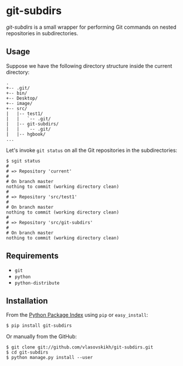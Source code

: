 git-subdirs
===========

*git-subdirs* is a small wrapper for performing Git commands on nested
repositories in subdirectories.


Usage
-----

Suppose we have the following directory structure inside the current directory:

    .
    +-- .git/
    +-- bin/
    +-- Desktop/
    +-- image/
    +-- src/
    |   |-- test1/
    |   |   `-- .git/
    |   |-- git-subdirs/
    |   |   `-- .git/
    |   |-- hgbook/
    ...

Let's invoke `git status` on all the Git repositories in the subdirectories:

    $ sgit status
    #
    # => Repository 'current'
    #
    # On branch master
    nothing to commit (working directory clean)
    #
    # => Repository 'src/test1'
    #
    # On branch master
    nothing to commit (working directory clean)
    #
    # => Repository 'src/git-subdirs'
    #
    # On branch master
    nothing to commit (working directory clean)


Requirements
------------

* `git`
* `python`
* `python-distribute`


Installation
------------

From the [Python Package Index][1] using `pip` or `easy_install`:

    $ pip install git-subdirs

Or manually from the GitHub:

    $ git clone git://github.com/vlasovskikh/git-subdirs.git
    $ cd git-subdirs
    $ python manage.py install --user


  [1]: http://pypi.python.org/

